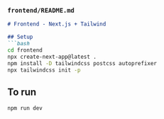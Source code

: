 
### `frontend/README.md`
```markdown
# Frontend - Next.js + Tailwind

## Setup
```bash
cd frontend
npx create-next-app@latest .
npm install -D tailwindcss postcss autoprefixer
npx tailwindcss init -p
```

## To run

```bash
npm run dev
```